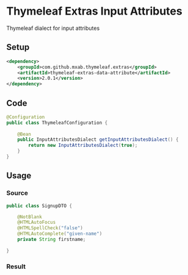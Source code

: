 # Thymeleaf Extras Input Attributes

Thymeleaf dialect for input attributes

## Setup

```xml
<dependency>
    <groupId>com.github.mxab.thymeleaf.extras</groupId>
    <artifactId>thymeleaf-extras-data-attribute</artifactId>
    <version>2.0.1</version>
</dependency>
```

## Code

```java
@Configuration
public class ThymeleafConfiguration {
	
    @Bean
    public InputAttributesDialect getInputAttributesDialect() {
	    return new InputAttributesDialect(true);
    }
}
```

## Usage

### Source

```java
public class SignupDTO {

    @NotBlank
    @HTMLAutoFocus
    @HTMLSpellCheck("false")
    @HTMLAutoComplete("given-name")
    private String firstname;
    
}
```

### Result
